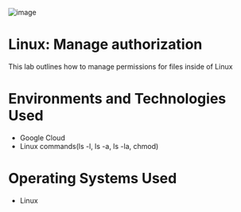 
![image](https://github.com/user-attachments/assets/e09a3aae-4049-47c2-a8d0-82f9d0ab1ee3)


# Linux: Manage authorization
This lab outlines how to manage permissions for files inside of Linux


# Environments and Technologies Used</h2>
- Google Cloud 
- Linux commands(ls -l, ls -a, ls -la, chmod)

# Operating Systems Used </h2>
- Linux


